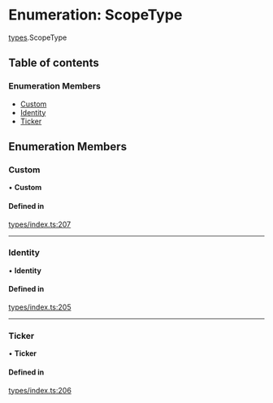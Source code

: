 # Enumeration: ScopeType

[types](../wiki/types).ScopeType

## Table of contents

### Enumeration Members

- [Custom](../wiki/types.ScopeType#custom)
- [Identity](../wiki/types.ScopeType#identity)
- [Ticker](../wiki/types.ScopeType#ticker)

## Enumeration Members

### Custom

• **Custom**

#### Defined in

[types/index.ts:207](https://github.com/PolymathNetwork/polymesh-sdk/blob/299ce247/src/types/index.ts#L207)

___

### Identity

• **Identity**

#### Defined in

[types/index.ts:205](https://github.com/PolymathNetwork/polymesh-sdk/blob/299ce247/src/types/index.ts#L205)

___

### Ticker

• **Ticker**

#### Defined in

[types/index.ts:206](https://github.com/PolymathNetwork/polymesh-sdk/blob/299ce247/src/types/index.ts#L206)

